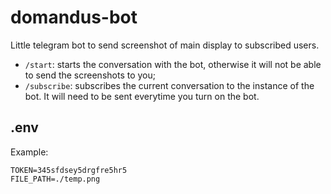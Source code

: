 # domandus-bot
Little telegram bot to send screenshot of main display to subscribed users.
- ```/start```: starts the conversation with the bot, otherwise it will not be able to send the screenshots to you;
- ```/subscribe```: subscribes the current conversation to the instance of the bot. It will need to be sent everytime you turn on the bot.

## .env
Example:
```
TOKEN=345sfdsey5drgfre5hr5
FILE_PATH=./temp.png
```
